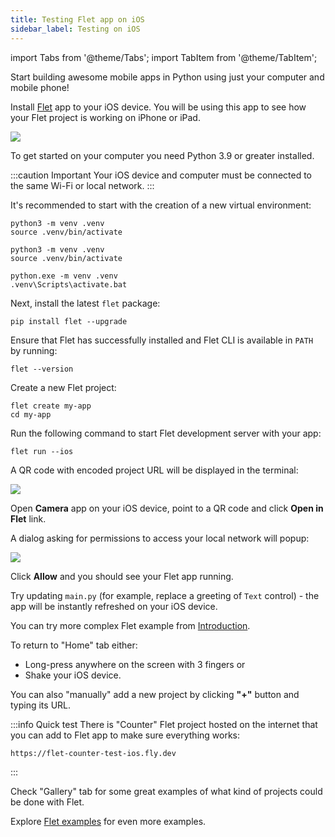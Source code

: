 ```yaml
---
title: Testing Flet app on iOS
sidebar_label: Testing on iOS
---
```


import Tabs from '@theme/Tabs';
import TabItem from '@theme/TabItem';

Start building awesome mobile apps in Python using just your computer and mobile phone!

Install [Flet](https://apps.apple.com/app/flet/id1624979699) app to your iOS device. You will be using this app to see how your Flet project is working on iPhone or iPad.

<a href="https://apps.apple.com/app/flet/id1624979699" target="_blank"><img src="/img/docs/getting-started/testing-on-ios/qr-code.jpg" className="screenshot-30" /></a>

To get started on your computer you need Python 3.9 or greater installed.

:::caution Important
Your iOS device and computer must be connected to the same Wi-Fi or local network.
:::

It's recommended to start with the creation of a new virtual environment:

<Tabs groupId="language">
  <TabItem value="macOS" label="macOS" default>

```
python3 -m venv .venv
source .venv/bin/activate
```

  </TabItem>
  <TabItem value="Linux" label="Linux">

```
python3 -m venv .venv
source .venv/bin/activate
```

  </TabItem>
  <TabItem value="Windows" label="Windows">

```
python.exe -m venv .venv
.venv\Scripts\activate.bat
```

  </TabItem>
</Tabs>

Next, install the latest `flet` package:

```
pip install flet --upgrade
```

Ensure that Flet has successfully installed and Flet CLI is available in `PATH` by running:

```
flet --version
```

Create a new Flet project:

```
flet create my-app
cd my-app
```

Run the following command to start Flet development server with your app:

```
flet run --ios
```

A QR code with encoded project URL will be displayed in the terminal:

<img src="/img/docs/getting-started/testing-on-ios/app-qr-code.png" className="screenshot-30 screenshot-rounded" />

Open **Camera** app on your iOS device, point to a QR code and click **Open in Flet** link.

A dialog asking for permissions to access your local network will popup:

<img src="/img/docs/getting-started/testing-on-ios/flet-local-network.png" className="screenshot-30 screenshot-rounded" />

Click **Allow** and you should see your Flet app running.

Try updating `main.py` (for example, replace a greeting of `Text` control) - the app will be instantly refreshed on your iOS device.

You can try more complex Flet example from [Introduction](/docs/#flet-app-example).

To return to "Home" tab either:
- Long-press anywhere on the screen with 3 fingers or
- Shake your iOS device.

You can also "manually" add a new project by clicking **"+"** button and typing its URL.

:::info Quick test
There is "Counter" Flet project hosted on the internet that you can add to Flet app to make sure everything works:

```
https://flet-counter-test-ios.fly.dev
```
:::

Check "Gallery" tab for some great examples of what kind of projects could be done with Flet.

Explore [Flet examples](https://github.com/flet-dev/examples/tree/main/python) for even more examples.